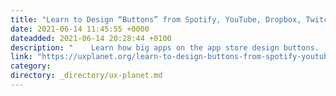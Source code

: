 ```yaml
---
title: "Learn to Design “Buttons” from Spotify, YouTube, Dropbox, Twitch, Uber, Airbnb, etc."
date: 2021-06-14 11:45:55 +0000
dateadded: 2021-06-14 20:28:44 +0100
description: "    Learn how big apps on the app store design buttons.  Continue reading on UX Planet »  "
link: "https://uxplanet.org/learn-to-design-buttons-from-spotify-youtube-dropbox-twitch-uber-airbnb-etc-9a5d9a9d730?source=rss----819cc2aaeee0---4"
category:
directory: _directory/ux-planet.md
---
```

